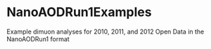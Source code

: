 # NanoAODRun1Examples
Example dimuon analyses for 2010, 2011, and 2012 Open Data in the NanoAODRun1 format
